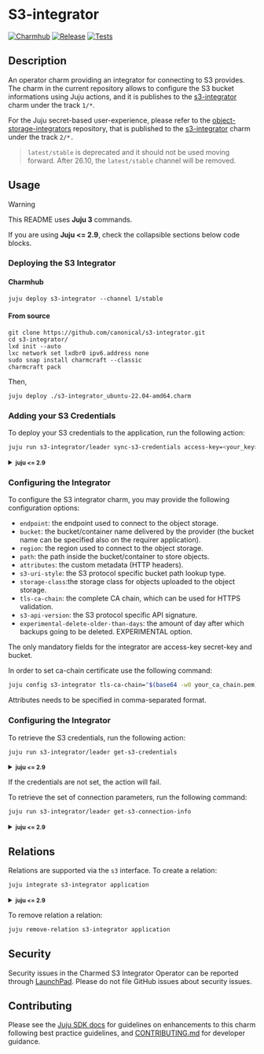 # S3-integrator
[![Charmhub](https://charmhub.io/s3-integrator/badge.svg)](https://charmhub.io/s3-integrator)
[![Release](https://github.com/canonical/s3-integrator/actions/workflows/release.yaml/badge.svg)](https://github.com/canonical/s3-integrator/actions/workflows/release.yaml)
[![Tests](https://github.com/canonical/s3-integrator/actions/workflows/ci.yaml/badge.svg)](https://github.com/canonical/s3-integrator/actions/workflows/ci.yaml)

## Description

An operator charm providing an integrator for connecting to S3 provides. The charm in the current repository allows to configure the S3 bucket informations using Juju actions, and it is publishes to the [s3-integrator](https://charmhub.io/s3-integrator?channel=1/stable) charm under the track `1/*`.

For the Juju secret-based user-experience, please refer to the [object-storage-integrators](https://github.com/canonical/object-storage-integrators) repository, that is published to the [s3-integrator](https://charmhub.io/s3-integrator?channel=2/edge) charm under the track `2/*.`

> `latest/stable` is deprecated and it should not be used moving forward. After 26.10, the `latest/stable` channel will be removed. 

## Usage
>[!WARNING]
> This README uses **Juju 3** commands.
>
> If you are using **Juju <= 2.9**, check the collapsible sections below code blocks.

### Deploying the S3 Integrator

#### Charmhub
```shell
juju deploy s3-integrator --channel 1/stable
```
#### From source
```shell
git clone https://github.com/canonical/s3-integrator.git
cd s3-integrator/
lxd init --auto
lxc network set lxdbr0 ipv6.address none
sudo snap install charmcraft --classic
charmcraft pack
```
Then,
```shell
juju deploy ./s3-integrator_ubuntu-22.04-amd64.charm
```

### Adding your S3 Credentials

To deploy your S3 credentials to the application, run the following action:
  
```bash
juju run s3-integrator/leader sync-s3-credentials access-key=<your_key> secret-key=<your_secret_key>
```
<details>
<summary><small><b>juju <= 2.9</b></small></summary>
  
```bash
juju run-action s3-integrator/leader sync-s3-credentials access-key=<your_key> secret-key=<your_secret_key>
```
</details>
  
### Configuring the Integrator

To configure the S3 integrator charm, you may provide the following configuration options:
  
- `endpoint`: the endpoint used to connect to the object storage.
- `bucket`: the bucket/container name delivered by the provider (the bucket name can be specified also on the requirer application).
- `region`: the region used to connect to the object storage.
- `path`: the path inside the bucket/container to store objects.
- `attributes`: the custom metadata (HTTP headers).
- `s3-uri-style`: the S3 protocol specific bucket path lookup type.
- `storage-class`:the storage class for objects uploaded to the object storage.
- `tls-ca-chain`: the complete CA chain, which can be used for HTTPS validation.
- `s3-api-version`: the S3 protocol specific API signature.
- `experimental-delete-older-than-days`: the amount of day after which backups going to be deleted. EXPERIMENTAL option.


The only mandatory fields for the integrator are access-key secret-key and bucket.

In order to set ca-chain certificate use the following command:
```bash
juju config s3-integrator tls-ca-chain="$(base64 -w0 your_ca_chain.pem)"
```
Attributes needs to be specified in comma-separated format. 

### Configuring the Integrator

To retrieve the S3 credentials, run the following action:
  
```bash
juju run s3-integrator/leader get-s3-credentials
```
<details>
<summary><small><b>juju <= 2.9</b></small></summary>

```bash
juju run-action s3-integrator/leader get-s3-credentials --wait
```
</details>

If the credentials are not set, the action will fail.

To retrieve the set of connection parameters, run the following command:

```bash
juju run s3-integrator/leader get-s3-connection-info
```
<details>
<summary><small><b>juju <= 2.9</b></small></summary>

```bash
juju run-action s3-integrator/leader get-s3-connection-info --wait
```
</details>


## Relations 

Relations are supported via the `s3` interface. To create a relation:

```bash
juju integrate s3-integrator application
```
<details>
<summary><small><b>juju <= 2.9</b></small></summary>

```bash
juju relate s3-integrator application
```
</details>

To remove relation a relation:
```bash
juju remove-relation s3-integrator application
```

## Security
Security issues in the Charmed S3 Integrator Operator can be reported through [LaunchPad](https://wiki.ubuntu.com/DebuggingSecurity#How%20to%20File). Please do not file GitHub issues about security issues.


## Contributing

Please see the [Juju SDK docs](https://juju.is/docs/sdk) for guidelines on enhancements to this charm following best practice guidelines, and [CONTRIBUTING.md](https://github.com/canonical/s3-integrator/blob/main/CONTRIBUTING.md) for developer guidance.

